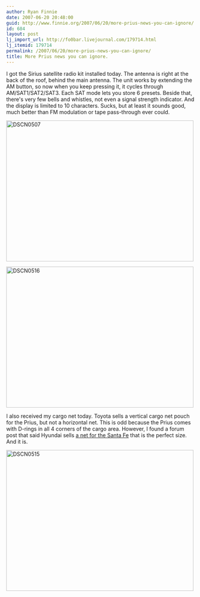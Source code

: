 ```yaml
---
author: Ryan Finnie
date: 2007-06-20 20:48:00
guid: http://www.finnie.org/2007/06/20/more-prius-news-you-can-ignore/
id: 684
layout: post
lj_import_url: http://fo0bar.livejournal.com/179714.html
lj_itemid: 179714
permalink: /2007/06/20/more-prius-news-you-can-ignore/
title: More Prius news you can ignore.
---
```

I got the Sirius satellite radio kit installed today. The antenna is right at the back of the roof, behind the main antenna. The unit works by extending the AM button, so now when you keep pressing it, it cycles through AM/SAT1/SAT2/SAT3. Each SAT mode lets you store 6 presets. Beside that, there's very few bells and whistles, not even a signal strength indicator. And the display is limited to 10 characters. Sucks, but at least it sounds good, much better than FM modulation or tape pass-through ever could.

[<img src="http://farm2.static.flickr.com/1369/578561646_e50984f816.jpg" width="500" height="375" alt="DSCN0507" />](http://www.flickr.com/photos/fo0bar/578561646/ "Photo Sharing")

[<img src="http://farm2.static.flickr.com/1427/578490663_8db14bd829.jpg" width="500" height="375" alt="DSCN0516" />](http://www.flickr.com/photos/fo0bar/578490663/ "Photo Sharing")

I also received my cargo net today. Toyota sells a vertical cargo net pouch for the Prius, but not a horizontal net. This is odd because the Prius comes with D-rings in all 4 corners of the cargo area. However, I found a forum post that said Hyundai sells [a net for the Santa Fe](https://www.hyundaipartsonline.com/product_info.php/products_id/50) that is the perfect size. And it is.

[<img src="http://farm2.static.flickr.com/1380/578490117_87cc8b0d84.jpg" width="500" height="375" alt="DSCN0515" />](http://www.flickr.com/photos/fo0bar/578490117/ "Photo Sharing")
